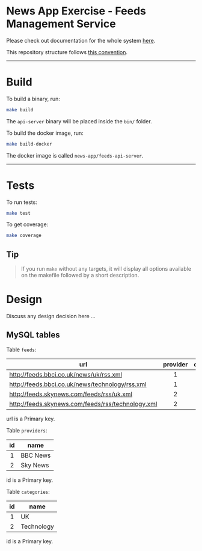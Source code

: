 # News App Exercise - Feeds Management Service

Please check out documentation for the whole system [here](https://github.com/gustavooferreira/news-app-docs).

This repository structure follows [this convention](https://github.com/golang-standards/project-layout).

---

# Build

To build a binary, run:

```bash
make build
```

The `api-server` binary will be placed inside the `bin/` folder.

To build the docker image, run:

```bash
make build-docker
```

The docker image is called `news-app/feeds-api-server`.

---

# Tests

To run tests:

```bash
make test
```

To get coverage:

```bash
make coverage
```

## Tip

> If you run `make` without any targets, it will display all options available on the makefile followed by a short description.

# Design

Discuss any design decision here ...

## MySQL tables

Table `feeds`:

| url                                               | provider | category | enabled |
| ------------------------------------------------- | :------: | :------: | :-----: |
| http://feeds.bbci.co.uk/news/uk/rss.xml           |    1     |    1     |  true   |
| http://feeds.bbci.co.uk/news/technology/rss.xml   |    1     |    2     |  true   |
| http://feeds.skynews.com/feeds/rss/uk.xml         |    2     |    1     |  true   |
| http://feeds.skynews.com/feeds/rss/technology.xml |    2     |    2     |  true   |

url is a Primary key.

Table `providers`:

| id  | name     |
| :-: | -------- |
|  1  | BBC News |
|  2  | Sky News |

id is a Primary key.

Table `categories`:

| id  | name       |
| :-: | ---------- |
|  1  | UK         |
|  2  | Technology |

id is a Primary key.
